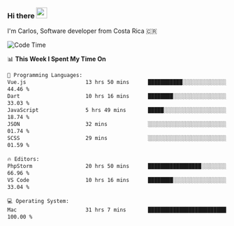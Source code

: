 ### Hi there <img src="https://media.giphy.com/media/hvRJCLFzcasrR4ia7z/giphy.gif" width="25px" height="25px">

I'm Carlos, Software developer from Costa Rica 🇨🇷

[//]: # (<a href="https://app.daily.dev/carum98"><img src="https://github.com/carum98/carum98/blob/main/devcard.svg" width="400" alt="Carlos Umaña Acevedo's Dev Card"/></a>)


<!--START_SECTION:waka-->
![Code Time](http://img.shields.io/badge/Code%20Time-11%2C754%20hrs%2054%20mins-blue)

📊 **This Week I Spent My Time On** 

```text
💬 Programming Languages: 
Vue.js                   13 hrs 50 mins      ███████████░░░░░░░░░░░░░░   44.46 % 
Dart                     10 hrs 16 mins      ████████░░░░░░░░░░░░░░░░░   33.03 % 
JavaScript               5 hrs 49 mins       █████░░░░░░░░░░░░░░░░░░░░   18.74 % 
JSON                     32 mins             ░░░░░░░░░░░░░░░░░░░░░░░░░   01.74 % 
SCSS                     29 mins             ░░░░░░░░░░░░░░░░░░░░░░░░░   01.59 % 

🔥 Editors: 
PhpStorm                 20 hrs 50 mins      █████████████████░░░░░░░░   66.96 % 
VS Code                  10 hrs 16 mins      ████████░░░░░░░░░░░░░░░░░   33.04 % 

💻 Operating System: 
Mac                      31 hrs 7 mins       █████████████████████████   100.00 % 
```


<!--END_SECTION:waka-->
